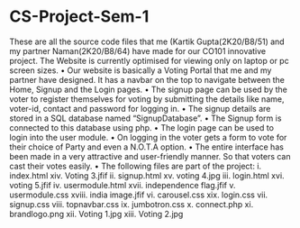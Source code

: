 # CS-Project-Sem-1
These are all the source code files that me (Kartik Gupta(2K20/B8/51) and my partner Naman(2K20/B8/64) have made for our CO101 innovative project.
The Website is currently optimised for viewing only on laptop or pc screen sizes.
• Our website is basically a Voting Portal that me and my partner have 
designed. It has a navbar on the top to navigate between the Home, 
Signup and the Login pages.
• The signup page can be used by the voter to register themselves for voting 
by submitting the details like name, voter-id, contact and password for 
logging in.
• The signup details are stored in a SQL database named “SignupDatabase”.
• The Signup form is connected to this database using php.
• The login page can be used to login into the user module.
• On logging in the voter gets a form to vote for their choice of Party and 
even a N.O.T.A option.
• The entire interface has been made in a very attractive and user-friendly 
manner. So that voters can cast their votes easily. 
• The following files are part of the project:
i. index.html xiv. Voting 3.jfif
ii. signup.html xv. voting 4.jpg
iii. login.html xvi. voting 5.jfif
iv. usermodule.html xvii. independence flag.jfif
v. usermodule.css xviii. india image.jfif
vi. carousel.css xix. login.css
vii. signup.css
viii. topnavbar.css
ix. jumbotron.css
x. connect.php
xi. brandlogo.png
xii. Voting 1.jpg
xiii. Voting 2.jpg

